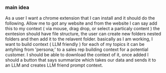 ### main idea

As a user I want a chrome extension that I can install and it should do the following. 
Allow me to got any website and from the website I can say add this to my context ( via mouse, drag drop, or select a particaly content )
the exntesion should have file structure, the user can create new folders nested folders and then add it to the relavent folder. 
basically as I am working, I want to build context ( LLM friendly ) for each of my topics it can be antyhing from 'persona;' to a sales rep building context for a potential customer. 
I should be able to download the context of it, once added I should a button that says summarize which takes our data and sends it to an LLM and creates LLM friend prompt context. 